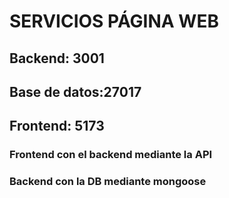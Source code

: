 # SERVICIOS PÁGINA WEB

## Backend: 3001
## Base de datos:27017
## Frontend: 5173

### Frontend con el backend mediante la API
### Backend con la DB mediante mongoose